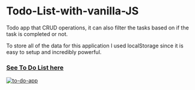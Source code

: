 # Todo-List-with-vanilla-JS

Todo app that CRUD operations, it can also filter the tasks based on if the task is completed or not. 

To store all of the data for this application I used localStorage since it is easy to setup and incredibly powerful.

### <a href="https://elegant-fermat-ddfdb5.netlify.app/">See To Do List here</a>


<a href="https://elegant-fermat-ddfdb5.netlify.app/"><img src="https://i.ibb.co/rZGSyDG/to-do-app.png" alt="to-do-app" border="0"></a>
